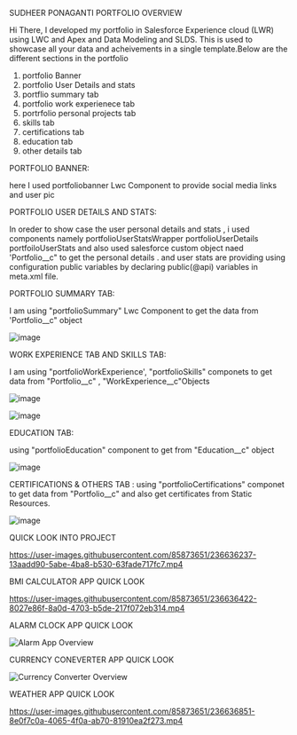 SUDHEER PONAGANTI PORTFOLIO OVERVIEW

Hi There, 
I developed my portfolio in Salesforce Experience cloud (LWR) using LWC and Apex and Data Modeling and SLDS. This is used to showcase all your data and acheivements in a single template.Below are the different sections in the portfolio
1) portfolio Banner
2) portfolio User Details and stats
3) portflio summary tab
4) portfolio work experienece tab
5) portrfolio personal projects tab
6) skills tab
7) certifications tab
8) education tab
9) other details tab


PORTFOLIO BANNER:

here I used portfoliobanner Lwc Component to provide social media links and user pic 

PORTFOLIO USER DETAILS AND STATS:

In oreder to show case the user personal details and stats , i used components namely
portfolioUserStatsWrapper
portfolioUserDetails
portfoiloUserStats
and also used salesforce custom object naed 'Portfolio__c" to get the personal details . and user stats are providing using configuration public variables by declaring public(@api) variables in meta.xml file.

PORTFOLIO SUMMARY TAB:

I am using "portfolioSummary" Lwc Component to get the data from 'Portfolio__c" object 

![image](https://user-images.githubusercontent.com/85873651/236633582-36f77fb6-8bbd-4540-9062-0092095c6e36.png)

WORK EXPERIENCE TAB AND SKILLS TAB:

I am using "portfolioWorkExperience', "portfolioSkills" componets to get data from "Portfolio__c" , "WorkExperience__c"Objects

![image](https://user-images.githubusercontent.com/85873651/236633647-a2a3cd96-c257-4993-b3ee-4b0791898106.png)

![image](https://user-images.githubusercontent.com/85873651/236633677-47e931d7-ccf0-4428-aaec-3758accaedf2.png)

EDUCATION TAB:

using "portfolioEducation" component to get from "Education__c" object

![image](https://user-images.githubusercontent.com/85873651/236633663-3f7fc9ca-abbd-426d-b3f9-8c50093cbed0.png)


CERTIFICATIONS & OTHERS TAB :
using "portfolioCertifications" componet to get data from "Portfolio__c" and also get certificates from Static Resources.

![image](https://user-images.githubusercontent.com/85873651/236633693-4c4a6e15-feb8-4c9b-b3a9-81e2a419f29a.png)



QUICK LOOK INTO PROJECT

https://user-images.githubusercontent.com/85873651/236636237-13aadd90-5abe-4ba8-b530-63fade717fc7.mp4

BMI CALCULATOR APP QUICK LOOK

https://user-images.githubusercontent.com/85873651/236636422-8027e86f-8a0d-4703-b5de-217f072eb314.mp4

ALARM CLOCK APP QUICK LOOK

![Alarm App Overview](https://user-images.githubusercontent.com/85873651/236636665-85943adb-7b89-41ff-b579-4d934664711a.gif)

CURRENCY CONEVERTER APP QUICK LOOK

![Currency Converter Overview](https://user-images.githubusercontent.com/85873651/236636786-8b800419-bf7e-47c9-b8c9-30cb0452fcf0.gif)

WEATHER APP QUICK LOOK

https://user-images.githubusercontent.com/85873651/236636851-8e0f7c0a-4065-4f0a-ab70-81910ea2f273.mp4

